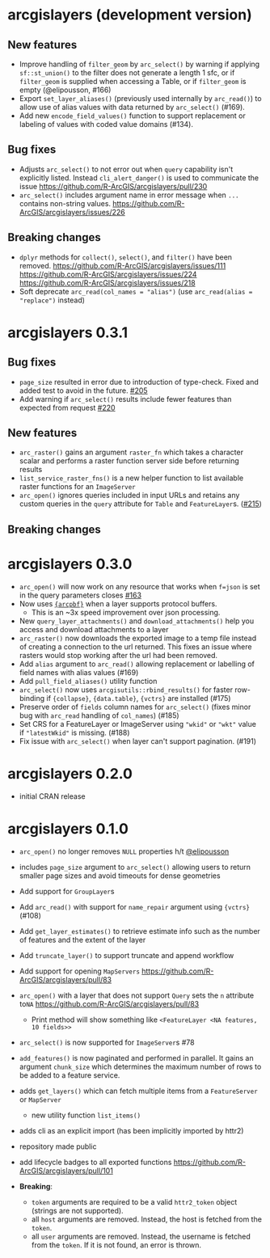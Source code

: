 # arcgislayers (development version)


## New features

- Improve handling of `filter_geom` by `arc_select()` by warning if applying `sf::st_union()` to the filter does not generate a length 1 sfc, or if `filter_geom` is supplied when accessing a Table, or if `filter_geom` is empty (@elipousson, #166)
- Export `set_layer_aliases()` (previously used internally by `arc_read()`) to allow use of alias values with data returned by `arc_select()` (#169).
- Add new `encode_field_values()` function to support replacement or labeling of values with coded value domains (#134).

## Bug fixes

- Adjusts `arc_select()` to not error out when `query` capability isn't explicitly listed. Instead `cli_alert_danger()` is used to communicate the issue <https://github.com/R-ArcGIS/arcgislayers/pull/230>
- `arc_select()` includes argument name in error message when `...` contains non-string values. <https://github.com/R-ArcGIS/arcgislayers/issues/226>

## Breaking changes

- `dplyr` methods for `collect()`, `select()`, and `filter()` have been removed. <https://github.com/R-ArcGIS/arcgislayers/issues/111> <https://github.com/R-ArcGIS/arcgislayers/issues/224> <https://github.com/R-ArcGIS/arcgislayers/issues/218>
- Soft deprecate `arc_read(col_names = "alias")` (use `arc_read(alias = "replace")` instead)

# arcgislayers 0.3.1

## Bug fixes

- `page_size` resulted in error due to introduction of type-check. Fixed and added test to avoid in the future.  [#205](https://github.com/R-ArcGIS/arcgislayers/issues/205)
- Add warning if `arc_select()` results include fewer features than expected from request [#220](https://github.com/R-ArcGIS/arcgislayers/issues/220)

## New features

- `arc_raster()` gains an argument `raster_fn` which takes a character scalar and performs a raster function server side before returning results
- `list_service_raster_fns()` is a new helper function to list available raster functions for an `ImageServer`
- `arc_open()` ignores queries included in input URLs and retains any custom queries in the `query` attribute for `Table` and `FeatureLayer`s. ([#215](https://github.com/R-ArcGIS/arcgislayers/issues/215))

## Breaking changes 

# arcgislayers 0.3.0

- `arc_open()` will now work on any resource that works when `f=json` is set in the query parameters closes [#163](https://github.com/R-ArcGIS/arcgislayers/issues/163)
- Now uses [`{arcpbf}`](https://r.esri.com/arcpbf/index.html) when a layer supports protocol buffers. 
  - This is an ~3x speed improvement over json processing.
- New `query_layer_attachments()` and `download_attachments()` help you access and download attachments to a layer
- `arc_raster()` now downloads the exported image to a temp file instead of creating a connection to the url returned. This fixes an issue where rasters would stop working after the url had been removed. 
- Add `alias` argument to `arc_read()` allowing replacement or labelling of field names with alias values (#169)
- Add `pull_field_aliases()` utility function
- `arc_select()` now uses `arcgisutils::rbind_results()` for faster row-binding if `{collapse}`, `{data.table}`, `{vctrs}` are installed (#175)
- Preserve order of `fields` column names for `arc_select()` (fixes minor bug with `arc_read` handling of `col_names`) (#185)
- Set CRS for a FeatureLayer or ImageServer using `"wkid"` or `"wkt"` value if `"latestWkid"` is missing. (#188)
- Fix issue with `arc_select()` when layer can't support pagination. (#191)

# arcgislayers 0.2.0

- initial CRAN release

# arcgislayers 0.1.0 

- `arc_open()` no longer removes `NULL` properties h/t [@elipousson](https://github.com/elipousson)
- includes `page_size` argument to `arc_select()` allowing users to return smaller page sizes and avoid timeouts for dense geometries
- Add support for `GroupLayer`s
- Add `arc_read()` with support for `name_repair` argument using `{vctrs}` (#108)
- Add `get_layer_estimates()` to retrieve estimate info such as the number of features and the extent of the layer
- Add `truncate_layer()` to support truncate and append workflow
- Add support for opening `MapServers` <https://github.com/R-ArcGIS/arcgislayers/pull/83>
- `arc_open()` with a layer that does not support `Query` sets the `n` attribute to`NA` <https://github.com/R-ArcGIS/arcgislayers/pull/83>
  - Print method will show something like `<FeatureLayer <NA features, 10 fields>>`
- `arc_select()` is now supported for `ImageServer`s #78
- `add_features()` is now paginated and performed in parallel. It gains an argument `chunk_size` which determines the maximum number of rows to be added to a feature service.
- adds `get_layers()` which can fetch multiple items from a `FeatureServer` or `MapServer`
  - new utility function `list_items()`
- adds cli as an explicit import (has been implicitly imported by httr2)
- repository made public
- add lifecycle badges to all exported functions <https://github.com/R-ArcGIS/arcgislayers/pull/101>

- **Breaking**: 
  - `token` arguments are required to be a valid `httr2_token` object (strings are not supported).
  - all `host` arguments are removed. Instead, the host is fetched from the `token`.
  - all `user` arguments are removed. Instead, the username is fetched from the `token`. If it is not found, an error is thrown.
